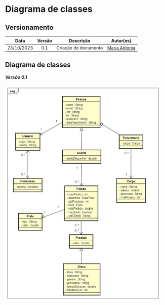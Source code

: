 # Diagrama de classes 
## Versionamento 
| Data | Versão | Descrição | Autor(es) |
|:----:|:------:|:---------:|:---------:|
| 23/10/2023 | 0.1 | Criação do documento | [Maria Antonia](https://github.com/mariantoniafreitas) |

## Diagrama de classes

#### *Versão 0.1*
![diagrama_de_classes](./Imagens/DiagramaDisco.jpg)
